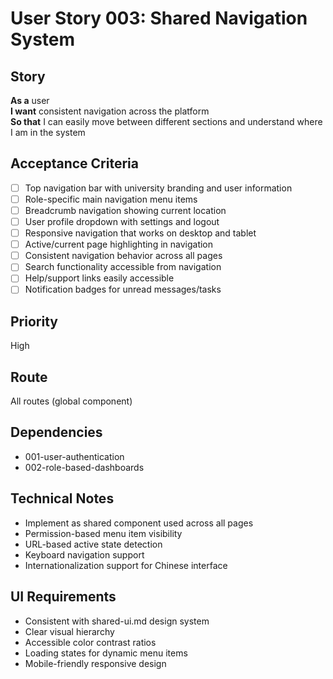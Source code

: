 # User Story 003: Shared Navigation System

## Story
**As a** user  
**I want** consistent navigation across the platform  
**So that** I can easily move between different sections and understand where I am in the system

## Acceptance Criteria
- [ ] Top navigation bar with university branding and user information
- [ ] Role-specific main navigation menu items
- [ ] Breadcrumb navigation showing current location
- [ ] User profile dropdown with settings and logout
- [ ] Responsive navigation that works on desktop and tablet
- [ ] Active/current page highlighting in navigation
- [ ] Consistent navigation behavior across all pages
- [ ] Search functionality accessible from navigation
- [ ] Help/support links easily accessible
- [ ] Notification badges for unread messages/tasks

## Priority
High

## Route
All routes (global component)

## Dependencies
- 001-user-authentication
- 002-role-based-dashboards

## Technical Notes
- Implement as shared component used across all pages
- Permission-based menu item visibility
- URL-based active state detection
- Keyboard navigation support
- Internationalization support for Chinese interface

## UI Requirements
- Consistent with shared-ui.md design system
- Clear visual hierarchy
- Accessible color contrast ratios
- Loading states for dynamic menu items
- Mobile-friendly responsive design